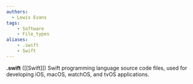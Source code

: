 ```yaml
---
authors:
  - Lewis Evans
tags:
    - Software
    - File_types
aliases:
    - .swift
    - Swift
---
```

**.swift** ([[Swift]]) Swift programming language source code files, used for developing iOS, macOS, watchOS, and tvOS applications.
